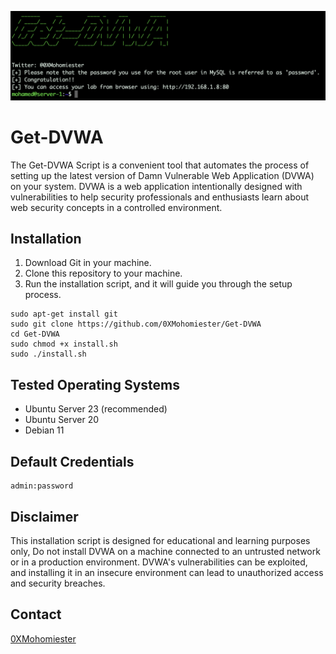 ![img](imgs/Screen%20Shot%202023-08-30%20at%2012.22.46%20AM.png)

# Get-DVWA

The Get-DVWA Script is a convenient tool that automates the process of setting up the latest version of Damn Vulnerable Web Application (DVWA) on your system. DVWA is a web application intentionally designed with vulnerabilities to help security professionals and enthusiasts learn about web security concepts in a controlled environment.

## Installation

1. Download Git in your machine.
2. Clone this repository to your machine.
3. Run the installation script, and it will guide you through the setup process.

```
sudo apt-get install git
sudo git clone https://github.com/0XMohomiester/Get-DVWA
cd Get-DVWA
sudo chmod +x install.sh
sudo ./install.sh
```

## Tested Operating Systems
+ Ubuntu Server 23 (recommended)
+ Ubuntu Server 20
+ Debian 11

## Default Credentials
```
admin:password
```

## Disclaimer
This installation script is designed for educational and learning purposes only, Do not install DVWA on a machine connected to an untrusted network or in a production environment. DVWA's vulnerabilities can be exploited, and installing it in an insecure environment can lead to unauthorized access and security breaches.


## Contact 
[0XMohomiester](https://www.linkedin.com/in/0xmohomiester/)
